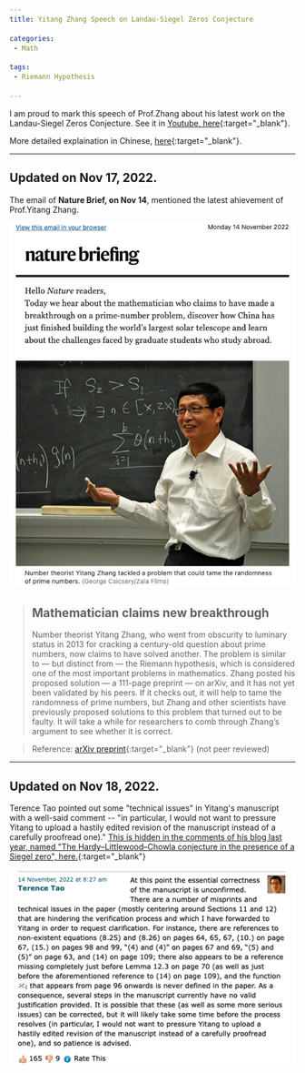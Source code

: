 ```yaml
---
title: Yitang Zhang Speech on Landau-Siegel Zeros Conjecture

categories:
 - Math

tags:
 - Riemann Hypothesis
 
---
```


I am proud to mark this speech of Prof.Zhang about his latest work on the Landau-Siegel Zeros Conjecture.
See it in [Youtube, here](https://www.youtube.com/watch?v=LIPDXWlHQ6Y&ab_channel=DrSix%E5%85%AD%E5%93%A5CHANNEL){:target="_blank"}.

<!--more-->

More detailed explaination in Chinese, [here](https://mp.weixin.qq.com/s?__biz=MzIyMzk1MDE3Nw==&mid=2247582021&idx=1&sn=53756be7982d76e80e16ad4304e68ea5&chksm=e815a54bdf622c5d1b0999512ca96c3fdc4351c180fad5c2292efa6b825dbfb07c907ad4c0cc&scene=90&subscene=93&sessionid=1667926917&clicktime=1667926945&enterid=1667926945&ascene=56&fasttmpl_type=0&fasttmpl_fullversion=6409973-en_US-zip&fasttmpl_flag=0&realreporttime=1667926945158#rd){:target="_blank"}.

---
## Updated on Nov 17, 2022.

The email of **Nature Brief, on Nov 14**, mentioned the latest ahievement of Prof.Yitang Zhang.

![Yitang-by-Nature](/assets/images/20221114_1.png)

> ## Mathematician claims new breakthrough
> Number theorist Yitang Zhang, who went from obscurity to luminary status in 2013 for cracking a century-old question about prime numbers, now claims to have solved another. The problem is similar to — but distinct from — the Riemann hypothesis, which is considered one of the most important problems in mathematics. Zhang posted his proposed solution — a 111-page preprint — on arXiv, and it has not yet been validated by his peers. If it checks out, it will help to tame the randomness of prime numbers, but Zhang and other scientists have previously proposed solutions to this problem that turned out to be faulty. It will take a while for researchers to comb through Zhang’s argument to see whether it is correct.

> Reference: [arXiv preprint](https://arxiv.org/abs/2211.02515){:target="_blank"} (not peer reviewed)

---
## Updated on Nov 18, 2022.

Terence Tao pointed out some "technical issues" in Yitang's manuscript with a well-said comment -- "in particular, I would not want to pressure Yitang to upload a hastily edited revision of the manuscript instead of a carefully proofread one)."
[This is hidden in the comments of his blog last year, named "The Hardy–Littlewood–Chowla conjecture in the presence of a Siegel zero", here.](https://terrytao.wordpress.com/2021/09/15/the-hardy-littlewood-chowla-conjecture-in-the-presence-of-a-siegel-zero/comment-page-1/){:target="_blank"}

![Terence Tao](/assets/images/20221114_2.png)


